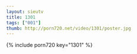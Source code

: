 ```yaml
--- 
layout: sieutv
title: 1301
tags: ["001"]
thumb: http://porn720.net/video/1301/poster.jpg
---
```

{% include porn720 key="1301" %} 
